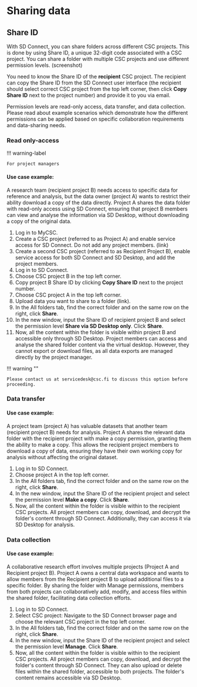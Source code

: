 # Sharing data

## Share ID 

With SD Connect, you can share folders across different CSC projects. This is done by using Share ID, a unique 32-digit code associated with a CSC project. You can share a folder with multiple CSC projects and use different permission levels. (screenshot)

You need to know the Share ID of the **recipient** CSC project. The recipient can copy the Share ID from the SD Connect user interface (the recipient should select correct CSC project from the top left corner, then click **Copy Share ID** next to the project number) and provide it to you via email. 

Permission levels are read-only access, data transfer, and data collection. Please read about example scenarios which demonstrate how the different permissions can be applied based on specific collaboration requirements and data-sharing needs.

### Read only-access 

!!! warning-label

    For project managers
    

#### Use case example:
A research team (recipient project B) needs access to specific data for reference and analysis, but the data owner (project A) wants to restrict their ability download a copy of the data directly. Project A shares the data folder with read-only access using SD Connect, ensuring that project B members can view and analyse the information via SD Desktop, without downloading a copy of the original data.

1. Log in to MyCSC.
2. Create a CSC project (referred to as Project A) and enable service access for SD Connect. Do not add any project members. (link)
3. Create a second CSC project (referred to as Recipient Project B), enable service access for both SD Connect and SD Desktop, and add the project members.
4. Log in to SD Connect.
5. Choose CSC project B in the top left corner.
6. Copy project B Share ID by clicking **Copy Share ID** next to the project number.
7. Choose CSC project A in the top left corner.
8. Upload data you want to share to a folder (link).
9. In the All folders tab, find the correct folder and on the same row on the right, click **Share**.
10. In the new window, input the Share ID of recipient project B and select the permission level **Share via SD Desktop only**. Click **Share**.
11. Now, all the content within the folder is visible within project B and accessible only through SD Desktop. Project members can access and analyse the shared folder content via the virtual desktop. However, they cannot export or download files, as all data exports are managed directly by the project manager.

!!! warning ""

    Please contact us at servicedesk@csc.fi to discuss this option before proceeding.


### Data transfer

#### Use case example:

A project team (project A) has valuable datasets that another team (recipient project B) needs for analysis. Project A shares the relevant data folder with the recipient project with make a copy permission, granting them the ability to make a copy. This allows the recipient project members to download a copy of data, ensuring they have their own working copy for analysis without affecting the original dataset.

1. Log in to SD Connect.
2. Choose project A in the top left corner.
3. In the All folders tab, find the correct folder and on the same row on the right, click **Share**.
4. In the new window, input the Share ID of the recipient project and select the permission level **Make a copy**. Click **Share**.
5. Now, all the content within the folder is visible within to the recipient CSC projects. All project members can copy, download, and decrypt the folder's content through SD Connect. Additionally, they can access it via SD Desktop for analysis.


### Data collection

#### Use case example:

A collaborative research effort involves multiple projects (Project A and Recipient project B). Project A owns a central data workspace and wants to allow members from the Recipient project B to upload additional files to a specific folder. By sharing the folder with Manage permissions, members from both projects can collaboratively add, modify, and access files within the shared folder, facilitating data collection efforts.

1. Log in to SD Connect.
2. Select CSC project: Navigate to the SD Connect browser page and choose the relevant CSC project in the top left corner.
3. In the All folders tab, find the correct folder and on the same row on the right, click **Share**.
4. In the new window, input the Share ID of the recipient project and select the permission level **Manage**. Click **Share**.
5. Now, all the content within the folder is visible within to the recipient CSC projects. All project members can copy, download, and decrypt the folder's content through SD Connect. They can also upload or delete files within the shared folder, accessible to both projects. The folder's content remains accessible via SD Desktop.


